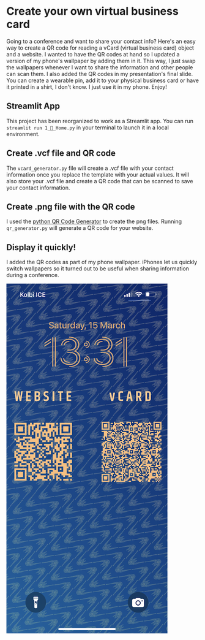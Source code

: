 # Create your own virtual business card
Going to a conference and want to share your contact info? Here's an easy way to create a QR code for reading a vCard (virtual business card) object and a website. I wanted to have the QR codes at hand so I updated a version of my phone's wallpaper by adding them in it. This way, I just swap the wallpapers whenever I want to share the information and other people can scan them. I also added the QR codes in my presentation's final slide. You can create a wearable pin, add it to your physical business card or have it printed in a shirt, I don't know. I just use it in my phone. Enjoy!  

## Streamlit App
This project has been reorganized to work as a Streamlit app. You can run `streamlit run 1_🥥_Home.py` in your terminal to launch it in a local environment. 

## Create .vcf file and QR code
The `vcard_generator.py` file will create a .vcf file with your contact information once you replace the template with your actual values. It will also store your .vcf file and create a QR code that can be scanned to save your contact information. 

## Create .png file with the QR code
I used the [python QR Code Generator](https://github.com/lincolnloop/python-qrcode) to create the png files. Running `qr_generator.py` will generate a QR code for your website. 

## Display it quickly!
I added the QR codes as part of my phone wallpaper. iPhones let us quickly switch wallpapers so it turned out to be useful when sharing information during a conference.

![Wallpaper](./streamlit/images/wallpaper_screenshot.PNG)